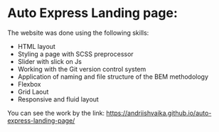 # Auto Express Landing page:

The website was done using the following skills:

- HTML layout
- Styling a page with SCSS preprocessor
- Slider with slick on Js
- Working with the Git version control system
- Application of naming and file structure of the BEM methodology
- Flexbox
- Grid Laout
- Responsive and fluid layout

You can see the work by the link: https://andriishvaika.github.io/auto-express-landing-page/
